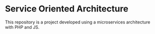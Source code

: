# Service Oriented Architecture

This repository is a project developed using a microservices architecture with PHP and JS.
